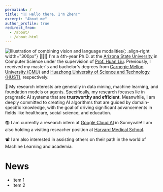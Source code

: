 ```yaml
---
permalink: /
title: "👋🏼 Hello there, I'm Zhen!"
excerpt: "About me"
author_profile: true
redirect_from: 
  - /about/
  - /about.html
---
```




![Illustration of combining vision and language modalities](/images/image_to_text_vis.png){: .align-right width="300px"}
👨🏻‍💻 I'm a 4th-year Ph.D. at the [Arizona State University](https://www.asu.edu/) in Computer Science under the supervision of [Prof. Huan Liu](https://www.public.asu.edu/~huanliu/). Previously, I received my master's and bachelor's degrees from [Carnegie Mellon University (CMU)](https://www.cmu.edu/) and [Huazhong University of Science and Technology (HUST)](https://english.hust.edu.cn/), respectively. 

🔬 My research interests are generally in data mining, machine learning, and foundation models or agents. Specifically, my research focuses lie in pragmatic AI systems that are **trustworthy and efficient**. Meanwhile, I am deeply committed to creating AI algorithms that are guided by domain-specific knowledge, with the goal of driving significant advancements in fields like healthcare, social science, and education.
 
📚 I am currently a research intern at [Google Cloud AI](https://research.google/teams/cloud-ai/) in Sunnyvale! I am also holding a visiting reseacher position at [Harvard Medical School](https://hms.harvard.edu/).

📽️ I am also interested in assisting others on their path in the world of Machine Learning and academia.

# News
* Item 1
* Item 2

<!-- # Experience -->

<!-- ## 🤖 Open Source Contributions
I have experience contributing to [Arena Bench](https://github.com/Arena-Rosnav) a large open-source project for robotic obstacle avoidance using Deep Reinforcement Learning.

Moreover, I have published a [respective paper](https://sudo-boris.github.io/publication/2022-Arena-Bench) at the IROS conference and in the Robotics and Automation Letters (RA-L) journal.

## 📜 Reimplementing and Reproducing Papers
I have experience with independent research. I have implemented the Reward Constrained Policy Optimization paper into stable-baselines3 PPO and reproduced the original results by running and tracking experiments.

To accompany this work, I have submitted a blog post to the **ICLR** Blogposts Track communicating the paper's theory and my results.

Feel free to look at my specific [portfolio entry](https://sudo-boris.github.io/portfolio/RCPPO/).

## 👨🏻‍🔬 Professional Experience
Additionally, I have professional experience working as an **Applied Machine Learning Student Researcher** at the Fraunhofer Heinrich Hertz Institute. \
There I work on dynamic traffic flow forecasting using Graph Neural Networks.

## 📚 Teaching and Community Contributions
To further contribute to the Machine Learning community, I have a [YouTube](https://www.youtube.com/@borismeinardus) and [Medium](https://medium.com/@boris.meinardus) channel where I publish educational Machine Learning content. -->







